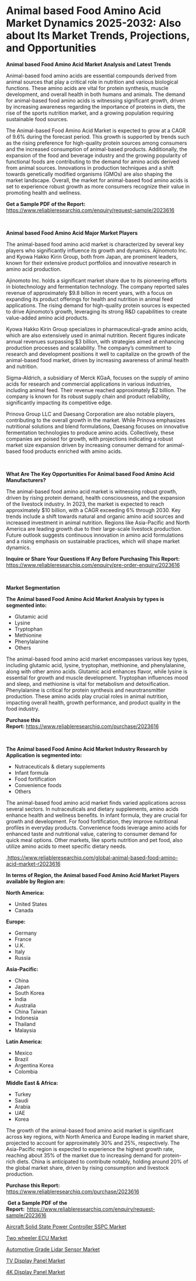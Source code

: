 <p><h1>Animal based Food Amino Acid Market Dynamics 2025-2032: Also about Its Market Trends, Projections, and Opportunities</h1></p><p><strong>Animal based Food Amino Acid Market Analysis and Latest Trends</strong></p>
<p><p>Animal-based food amino acids are essential compounds derived from animal sources that play a critical role in nutrition and various biological functions. These amino acids are vital for protein synthesis, muscle development, and overall health in both humans and animals. The demand for animal-based food amino acids is witnessing significant growth, driven by increasing awareness regarding the importance of proteins in diets, the rise of the sports nutrition market, and a growing population requiring sustainable food sources.</p><p>The Animal-based Food Amino Acid Market is expected to grow at a CAGR of 9.6% during the forecast period. This growth is supported by trends such as the rising preference for high-quality protein sources among consumers and the increased consumption of animal-based products. Additionally, the expansion of the food and beverage industry and the growing popularity of functional foods are contributing to the demand for amino acids derived from animal sources. Innovations in production techniques and a shift towards genetically modified organisms (GMOs) are also shaping the market landscape. Overall, the market for animal-based food amino acids is set to experience robust growth as more consumers recognize their value in promoting health and wellness.</p></p>
<p><strong>Get a Sample PDF of the Report:&nbsp;</strong> <a href="https://www.reliableresearchiq.com/enquiry/request-sample/2023616?utm_campaign=1906&utm_medium=2&utm_source=Github&utm_content=ia&utm_term=29032025&utm_id=animal-based-food-amino-acid">https://www.reliableresearchiq.com/enquiry/request-sample/2023616</a></p>
<p>&nbsp;</p>
<p><strong>Animal based Food Amino Acid Major Market Players</strong></p>
<p><p>The animal-based food amino acid market is characterized by several key players who significantly influence its growth and dynamics. Ajinomoto Inc. and Kyowa Hakko Kirin Group, both from Japan, are prominent leaders, known for their extensive product portfolios and innovative research in amino acid production.</p><p>Ajinomoto Inc. holds a significant market share due to its pioneering efforts in biotechnology and fermentation technology. The company reported sales revenue of approximately $9.8 billion in recent years, with a focus on expanding its product offerings for health and nutrition in animal feed applications. The rising demand for high-quality protein sources is expected to drive Ajinomoto’s growth, leveraging its strong R&D capabilities to create value-added amino acid products.</p><p>Kyowa Hakko Kirin Group specializes in pharmaceutical-grade amino acids, which are also extensively used in animal nutrition. Recent figures indicate annual revenues surpassing $3 billion, with strategies aimed at enhancing production processes and scalability. The company’s commitment to research and development positions it well to capitalize on the growth of the animal-based food market, driven by increasing awareness of animal health and nutrition.</p><p>Sigma-Aldrich, a subsidiary of Merck KGaA, focuses on the supply of amino acids for research and commercial applications in various industries, including animal feed. Their revenue reached approximately $2 billion. The company is known for its robust supply chain and product reliability, significantly impacting its competitive edge.</p><p>Prinova Group LLC and Daesang Corporation are also notable players, contributing to the overall growth in the market. While Prinova emphasizes nutritional solutions and blend formulations, Daesang focuses on innovative fermentation technologies to produce amino acids. Collectively, these companies are poised for growth, with projections indicating a robust market size expansion driven by increasing consumer demand for animal-based food products enriched with amino acids.</p></p>
<p>&nbsp;</p>
<p><strong>What Are The Key Opportunities For Animal based Food Amino Acid Manufacturers?</strong></p>
<p><p>The animal-based food amino acid market is witnessing robust growth, driven by rising protein demand, health consciousness, and the expansion of the livestock industry. In 2023, the market is expected to reach approximately $10 billion, with a CAGR exceeding 6% through 2030. Key trends include a shift towards natural and organic amino acid sources and increased investment in animal nutrition. Regions like Asia-Pacific and North America are leading growth due to their large-scale livestock production. Future outlook suggests continuous innovation in amino acid formulations and a rising emphasis on sustainable practices, which will shape market dynamics.</p></p>
<p><strong>Inquire or Share Your Questions If Any Before Purchasing This Report:</strong> <a href="https://www.reliableresearchiq.com/enquiry/pre-order-enquiry/2023616?utm_campaign=1906&utm_medium=2&utm_source=Github&utm_content=ia&utm_term=29032025&utm_id=animal-based-food-amino-acid">https://www.reliableresearchiq.com/enquiry/pre-order-enquiry/2023616</a></p>
<p>&nbsp;</p>
<p><strong>Market Segmentation</strong></p>
<p><strong>The Animal based Food Amino Acid Market Analysis by types is segmented into:</strong></p>
<p><ul><li>Glutamic acid</li><li>Lysine</li><li>Tryptophan</li><li>Methionine</li><li>Phenylalanine</li><li>Others</li></ul></p>
<p><p>The animal-based food amino acid market encompasses various key types, including glutamic acid, lysine, tryptophan, methionine, and phenylalanine, along with other amino acids. Glutamic acid enhances flavor, while lysine is essential for growth and muscle development. Tryptophan influences mood and sleep, and methionine is vital for metabolism and detoxification. Phenylalanine is critical for protein synthesis and neurotransmitter production. These amino acids play crucial roles in animal nutrition, impacting overall health, growth performance, and product quality in the food industry.</p></p>
<p><strong>Purchase this Report:&nbsp;</strong><a href="https://www.reliableresearchiq.com/purchase/2023616?utm_campaign=1906&utm_medium=2&utm_source=Github&utm_content=ia&utm_term=29032025&utm_id=animal-based-food-amino-acid">https://www.reliableresearchiq.com/purchase/2023616</a></p>
<p>&nbsp;</p>
<p><strong>The Animal based Food Amino Acid Market Industry Research by Application is segmented into:</strong></p>
<p><ul><li>Nutraceuticals & dietary supplements</li><li>Infant formula</li><li>Food fortification</li><li>Convenience foods</li><li>Others</li></ul></p>
<p><p>The animal-based food amino acid market finds varied applications across several sectors. In nutraceuticals and dietary supplements, amino acids enhance health and wellness benefits. In infant formula, they are crucial for growth and development. For food fortification, they improve nutritional profiles in everyday products. Convenience foods leverage amino acids for enhanced taste and nutritional value, catering to consumer demand for quick meal options. Other markets, like sports nutrition and pet food, also utilize amino acids to meet specific dietary needs.</p></p>
<p><a href="https://www.reliableresearchiq.com/global-animal-based-food-amino-acid-market-r2023616?utm_campaign=1906&utm_medium=2&utm_source=Github&utm_content=ia&utm_term=29032025&utm_id=animal-based-food-amino-acid">&nbsp;https://www.reliableresearchiq.com/global-animal-based-food-amino-acid-market-r2023616</a></p>
<p><strong>In terms of Region, the Animal based Food Amino Acid Market Players available by Region are:</strong></p>
<p>
    <p> <strong> North America: </strong>
        <ul>
            <li>United States</li>
            <li>Canada</li>
        </ul>
        </p> 
    <p> <strong> Europe: </strong>
        <ul>
            <li>Germany</li>
            <li>France</li>
            <li>U.K.</li>
            <li>Italy</li>
            <li>Russia</li>
        </ul>
        </p> 
    <p> <strong> Asia-Pacific: </strong>
        <ul>
            <li>China</li>
            <li>Japan</li>
            <li>South Korea</li>
            <li>India</li>
            <li>Australia</li>
            <li>China Taiwan</li>
            <li>Indonesia</li>
            <li>Thailand</li>
            <li>Malaysia</li>
        </ul>
        </p> 
    <p> <strong> Latin America: </strong>
        <ul>
            <li>Mexico</li>
            <li>Brazil</li>
            <li>Argentina Korea</li>
            <li>Colombia</li>
        </ul>
        </p> 
    <p> <strong> Middle East & Africa: </strong>
        <ul>
            <li>Turkey</li>
            <li>Saudi</li>
            <li>Arabia</li>
            <li>UAE</li>
            <li>Korea</li>
        </ul>
    </p>
    </p>
<p><p>The growth of the animal-based food amino acid market is significant across key regions, with North America and Europe leading in market share, projected to account for approximately 30% and 25%, respectively. The Asia-Pacific region is expected to experience the highest growth rate, reaching about 35% of the market due to increasing demand for protein-rich diets. China is anticipated to contribute notably, holding around 20% of the global market share, driven by rising consumption and livestock production.</p></p>
<p><strong>Purchase this Report: </strong><a href="https://www.reliableresearchiq.com/purchase/2023616?utm_campaign=1906&utm_medium=2&utm_source=Github&utm_content=ia&utm_term=29032025&utm_id=animal-based-food-amino-acid">https://www.reliableresearchiq.com/purchase/2023616</a></p>
<p>&nbsp;<strong>Get a Sample PDF of the Report:&nbsp;&nbsp;</strong><a href="https://www.reliableresearchiq.com/enquiry/request-sample/2023616?utm_campaign=1906&utm_medium=2&utm_source=Github&utm_content=ia&utm_term=29032025&utm_id=animal-based-food-amino-acid">https://www.reliableresearchiq.com/enquiry/request-sample/2023616</a></p>
<p><strong></strong></p>
<p><p><a href="https://github.com/buenayankobl/Market-Research-Report-List-1/blob/main/aircraft-solid-state-power-controller-sspc-market.md?utm_campaign=1906&utm_medium=2&utm_source=Github&utm_content=ia&utm_term=29032025&utm_id=animal-based-food-amino-acid">Aircraft Solid State Power Controller SSPC Market</a></p><p><a href="https://github.com/uripeachrii/Market-Research-Report-List-1/blob/main/two-wheeler-ecu-market.md?utm_campaign=1906&utm_medium=2&utm_source=Github&utm_content=ia&utm_term=29032025&utm_id=animal-based-food-amino-acid">Two wheeler ECU Market</a></p><p><a href="https://github.com/mcveathuane2/Market-Research-Report-List-1/blob/main/automotive-grade-lidar-sensor-market.md?utm_campaign=1906&utm_medium=2&utm_source=Github&utm_content=ia&utm_term=29032025&utm_id=animal-based-food-amino-acid">Automotive Grade Lidar Sensor Market</a></p><p><a href="https://github.com/rakowpleetj1/Market-Research-Report-List-1/blob/main/tv-display-panel-market.md?utm_campaign=1906&utm_medium=2&utm_source=Github&utm_content=ia&utm_term=29032025&utm_id=animal-based-food-amino-acid">TV Display Panel Market</a></p><p><a href="https://github.com/laingragle95/Market-Research-Report-List-1/blob/main/4k-display-panel-market.md?utm_campaign=1906&utm_medium=2&utm_source=Github&utm_content=ia&utm_term=29032025&utm_id=animal-based-food-amino-acid">4K Display Panel Market</a></p></p>